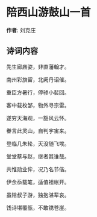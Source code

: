 # 陪西山游鼓山一首

**作者**: 刘克庄

## 诗词内容

先生廊庙姿，非直藩翰才。

南州彩旗留，北阙丹诏催。

重臣方暑行，停骖小裴回。

客中载枚邹，物外寻宗雷。

遂穷天海观，一豁风云怀。

眷言此灵山，自判宇宙来。

登临几朱轮，灭没随飞埃。

堂堂蔡与赵，继者其谁哉。

共惟勋业侔，况乃名节偕。

伊余忝载笔，适值祖帐开。

虽陪叔子游，独抱湛辈哀。

饯诗堪覆瓿，不敢镌苍崖。

